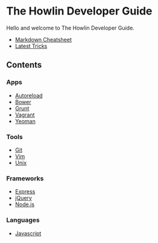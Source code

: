



The Howlin Developer Guide
==========================


Hello and welcome to The Howlin Developer Guide.

- [Markdown Cheatsheet](./markdown.md)
- [Latest Tricks](./latest.md)


## Contents

### Apps
- [Autoreload](./apps/autoreload.md)
- [Bower](./apps/bower.md)
- [Grunt](./apps/grunt.md)
- [Vagrant](./apps/vagrant.md)
- [Yeoman](./apps/yeoman.md)
### Tools
- [Git](./tools/git.md)
- [Vim](./tools/vim.md)
- [Unix](./tools/unix/index.md)
### Frameworks
- [Express](./frameworks/express.md)
- [jQuery](./frameworks/jquery.md)
- [Node.js](./frameworks/node.md)
### Languages
- [Javascript](./languages/javascript/index.md)
